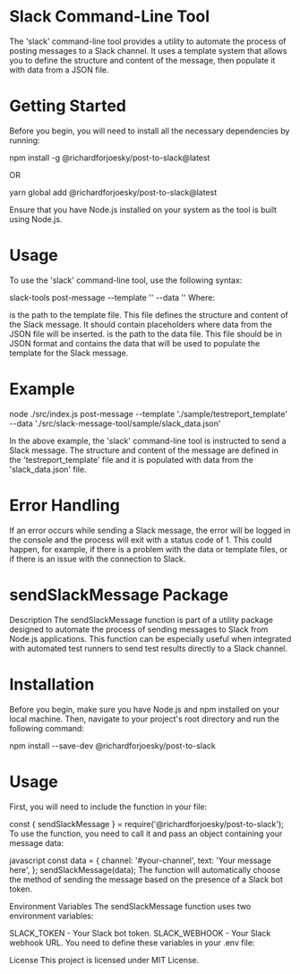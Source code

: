 #  Slack Command-Line Tool
The 'slack' command-line tool provides a utility to automate the process of posting messages to a Slack channel. It uses a template system that allows you to define the structure and content of the message, then populate it with data from a JSON file.

#  Getting Started
Before you begin, you will need to install all the necessary dependencies by running:

npm install -g @richardforjoesky/post-to-slack@latest

OR

yarn global add @richardforjoesky/post-to-slack@latest

Ensure that you have Node.js installed on your system as the tool is built using Node.js.

#  Usage
To use the 'slack' command-line tool, use the following syntax:

slack-tools post-message 
--template '<template-path>' --data '<data-path>'
Where:

<template-path> is the path to the template file. This file defines the structure and content of the Slack message. It should contain placeholders where data from the JSON file will be inserted.
<data-path> is the path to the data file. This file should be in JSON format and contains the data that will be used to populate the template for the Slack message.
#  Example

node ./src/index.js post-message --template './sample/testreport_template' --data './src/slack-message-tool/sample/slack_data.json'

In the above example, the 'slack' command-line tool is instructed to send a Slack message. The structure and content of the message are defined in the 'testreport_template' file and it is populated with data from the 'slack_data.json' file.

#  Error Handling
If an error occurs while sending a Slack message, the error will be logged in the console and the process will exit with a status code of 1. This could happen, for example, if there is a problem with the data or template files, or if there is an issue with the connection to Slack.


#  sendSlackMessage Package
Description
The sendSlackMessage function is part of a utility package designed to automate the process of sending messages to Slack from Node.js applications. This function can be especially useful when integrated with automated test runners to send test results directly to a Slack channel.

#  Installation
Before you begin, make sure you have Node.js and npm installed on your local machine. Then, navigate to your project's root directory and run the following command:

npm install --save-dev @richardforjoesky/post-to-slack

#  Usage
First, you will need to include the function in your file:


const { sendSlackMessage } = require('@richardforjoesky/post-to-slack');
To use the function, you need to call it and pass an object containing your message data:

javascript
const data = {
  channel: '#your-channel',
  text: 'Your message here',
};
sendSlackMessage(data);
The function will automatically choose the method of sending the message based on the presence of a Slack bot token.

Environment Variables
The sendSlackMessage function uses two environment variables:

SLACK_TOKEN - Your Slack bot token.
SLACK_WEBHOOK - Your Slack webhook URL.
You need to define these variables in your .env file:



License
This project is licensed under MIT License.
